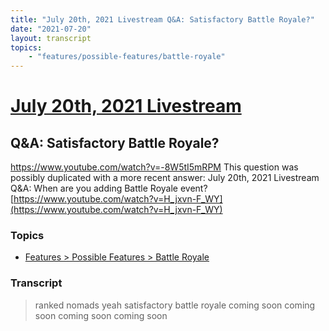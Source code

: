 ```yaml
---
title: "July 20th, 2021 Livestream Q&A: Satisfactory Battle Royale?"
date: "2021-07-20"
layout: transcript
topics:
    - "features/possible-features/battle-royale"
---
```

# [July 20th, 2021 Livestream](../2021-07-20.md)
## Q&A: Satisfactory Battle Royale?
https://www.youtube.com/watch?v=-8W5tI5mRPM
This question was possibly duplicated with a more recent answer: July 20th, 2021 Livestream Q&A: When are you adding Battle Royale event? [https://www.youtube.com/watch?v=H_jxvn-F_WY](https://www.youtube.com/watch?v=H_jxvn-F_WY)


### Topics
* [Features > Possible Features > Battle Royale](../topics/features/possible-features/battle-royale.md)

### Transcript

> ranked nomads yeah satisfactory battle royale coming soon coming soon coming soon coming soon
